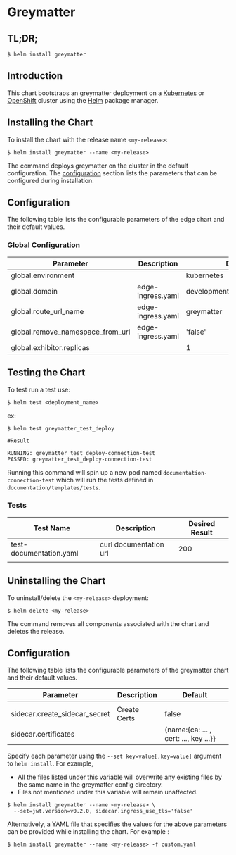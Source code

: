 # Greymatter

## TL;DR;

```console
$ helm install greymatter
```

## Introduction

This chart bootstraps an greymatter deployment on a [Kubernetes](http://kubernetes.io) or [OpenShift](https://www.openshift.com/) cluster using the [Helm](https://helm.sh) package manager.

## Installing the Chart

To install the chart with the release name `<my-release>`:

```console
$ helm install greymatter --name <my-release>
```

The command deploys greymatter on the cluster in the default configuration. The [configuration](#configuration) section lists the parameters that can be configured during installation.

## Configuration

The following table lists the configurable parameters of the edge chart and their default values.

### Global Configuration

| Parameter                        | Description       | Default                     |
| -------------------------------- | ----------------- | --------------------------- |
| global.environment               |                   | kubernetes                  |
| global.domain                    | edge-ingress.yaml | development.deciphernow.com |
| global.route_url_name            | edge-ingress.yaml | greymatter                  |
| global.remove_namespace_from_url | edge-ingress.yaml | 'false'                     |
| global.exhibitor.replicas        |                   | 1                           |

## Testing the Chart

To test run a test use:

```console
$ helm test <deployment_name>
```

ex:

```console
$ helm test greymatter_test_deploy

#Result

RUNNING: greymatter_test_deploy-connection-test
PASSED: greymatter_test_deploy-connection-test
```

Running this command will spin up a new pod named `documentation-connection-test` which will run the tests defined in `documentation/templates/tests`.

### Tests

| Test Name               | Description            | Desired Result |
| ----------------------- | ---------------------- | -------------- |
| test-documentation.yaml | curl documentation url | 200            |
|                         |                        |                |

## Uninstalling the Chart

To uninstall/delete the `<my-release>` deployment:

```console
$ helm delete <my-release>
```

The command removes all components associated with the chart and deletes the release.

## Configuration

The following table lists the configurable parameters of the greymatter chart and their default values.

| Parameter                     | Description  | Default                               |
| ----------------------------- | ------------ | ------------------------------------- |
|                               |              |                                       |
| sidecar.create_sidecar_secret | Create Certs | false                                 |
| sidecar.certificates          |              | {name:{ca: ... , cert: ..., key ...}} |

Specify each parameter using the `--set key=value[,key=value]` argument to `helm install`. For example,

- All the files listed under this variable will overwrite any existing files by the same name in the greymatter config directory.
- Files not mentioned under this variable will remain unaffected.

```console
$ helm install greymatter --name <my-release> \
  --set=jwt.version=v0.2.0, sidecar.ingress_use_tls='false'
```

Alternatively, a YAML file that specifies the values for the above parameters can be provided while installing the chart. For example :

```console
$ helm install greymatter --name <my-release> -f custom.yaml
```
